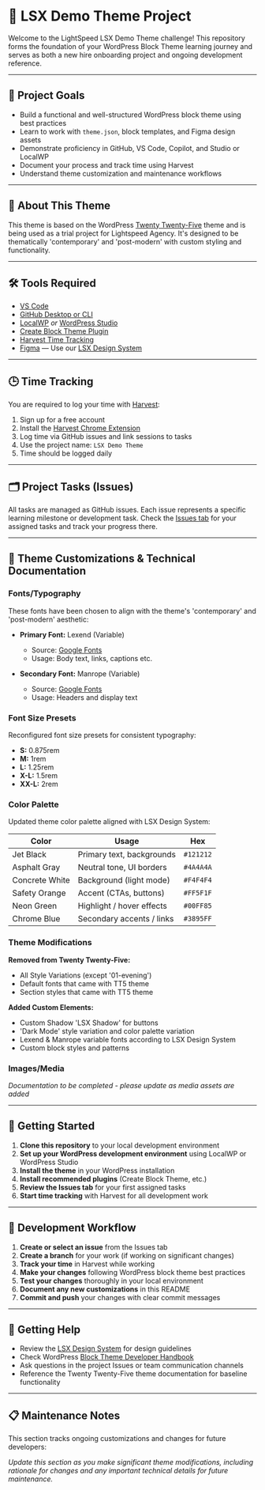 # 🧱 LSX Demo Theme Project

Welcome to the LightSpeed LSX Demo Theme challenge! This repository forms the foundation of your WordPress Block Theme learning journey and serves as both a new hire onboarding project and ongoing development reference.

---

## 🚀 Project Goals

- Build a functional and well-structured WordPress block theme using best practices
- Learn to work with `theme.json`, block templates, and Figma design assets
- Demonstrate proficiency in GitHub, VS Code, Copilot, and Studio or LocalWP
- Document your process and track time using Harvest
- Understand theme customization and maintenance workflows

---

## 📖 About This Theme

This theme is based on the WordPress [Twenty Twenty-Five](https://make.wordpress.org/core/2024/08/15/introducing-twenty-twenty-five/) theme and is being used as a trial project for Lightspeed Agency. It's designed to be thematically 'contemporary' and 'post-modern' with custom styling and functionality.

---

## 🛠️ Tools Required

- [VS Code](https://code.visualstudio.com/)
- [GitHub Desktop or CLI](https://desktop.github.com/)
- [LocalWP](https://localwp.com/) *or* [WordPress Studio](https://developer.wordpress.com/studio/)
- [Create Block Theme Plugin](https://wordpress.org/plugins/create-block-theme/)
- [Harvest Time Tracking](https://www.harvestapp.com/)
- [Figma](https://figma.com) — Use our [LSX Design System](https://lsx.rocks/design-system)

---

## 🕒 Time Tracking

You are required to log your time with [Harvest](https://www.harvestapp.com/):

1. Sign up for a free account
2. Install the [Harvest Chrome Extension](https://chrome.google.com/webstore/detail/harvest-time-tracking/)
3. Log time via GitHub issues and link sessions to tasks
4. Use the project name: `LSX Demo Theme`
5. Time should be logged daily

---

## 🗂️ Project Tasks (Issues)

All tasks are managed as GitHub issues. Each issue represents a specific learning milestone or development task. Check the [Issues tab](../../issues) for your assigned tasks and track your progress there.

---

## 🎨 Theme Customizations & Technical Documentation

### Fonts/Typography

These fonts have been chosen to align with the theme's 'contemporary' and 'post-modern' aesthetic:

- **Primary Font:** Lexend (Variable)
  - Source: [Google Fonts](https://fonts.google.com/specimen/Lexend)
  - Usage: Body text, links, captions etc.

- **Secondary Font:** Manrope (Variable)
  - Source: [Google Fonts](https://fonts.google.com/specimen/Manrope)
  - Usage: Headers and display text

### Font Size Presets

Reconfigured font size presets for consistent typography:
- **S:** 0.875rem
- **M:** 1rem  
- **L:** 1.25rem
- **X-L:** 1.5rem
- **XX-L:** 2rem

### Color Palette

Updated theme color palette aligned with LSX Design System:

| Color | Usage | Hex |
| -------------- | ------------------------- | --------- |
| Jet Black | Primary text, backgrounds | `#121212` |
| Asphalt Gray | Neutral tone, UI borders | `#4A4A4A` |
| Concrete White | Background (light mode) | `#F4F4F4` |
| Safety Orange | Accent (CTAs, buttons) | `#FF5F1F` |
| Neon Green | Highlight / hover effects | `#00FF85` |
| Chrome Blue | Secondary accents / links | `#3895FF` |

### Theme Modifications

**Removed from Twenty Twenty-Five:**
- All Style Variations (except '01-evening')
- Default fonts that came with TT5 theme
- Section styles that came with TT5 theme

**Added Custom Elements:**
- Custom Shadow 'LSX Shadow' for buttons
- 'Dark Mode' style variation and color palette variation 
- Lexend & Manrope variable fonts according to LSX Design System
- Custom block styles and patterns

### Images/Media

*Documentation to be completed - please update as media assets are added*

---

## 🚀 Getting Started

1. **Clone this repository** to your local development environment
2. **Set up your WordPress development environment** using LocalWP or WordPress Studio
3. **Install the theme** in your WordPress installation
4. **Install recommended plugins** (Create Block Theme, etc.)
5. **Review the Issues tab** for your first assigned tasks
6. **Start time tracking** with Harvest for all development work

---

## 📝 Development Workflow

1. **Create or select an issue** from the Issues tab
2. **Create a branch** for your work (if working on significant changes)
3. **Track your time** in Harvest while working
4. **Make your changes** following WordPress block theme best practices
5. **Test your changes** thoroughly in your local environment
6. **Document any new customizations** in this README
7. **Commit and push** your changes with clear commit messages

---

## 🤝 Getting Help

- Review the [LSX Design System](https://lsx.rocks/design-system) for design guidelines
- Check WordPress [Block Theme Developer Handbook](https://developer.wordpress.org/themes/block-themes/)
- Ask questions in the project Issues or team communication channels
- Reference the Twenty Twenty-Five theme documentation for baseline functionality

---

## 📋 Maintenance Notes

This section tracks ongoing customizations and changes for future developers:

*Update this section as you make significant theme modifications, including rationale for changes and any important technical details for future maintenance.*